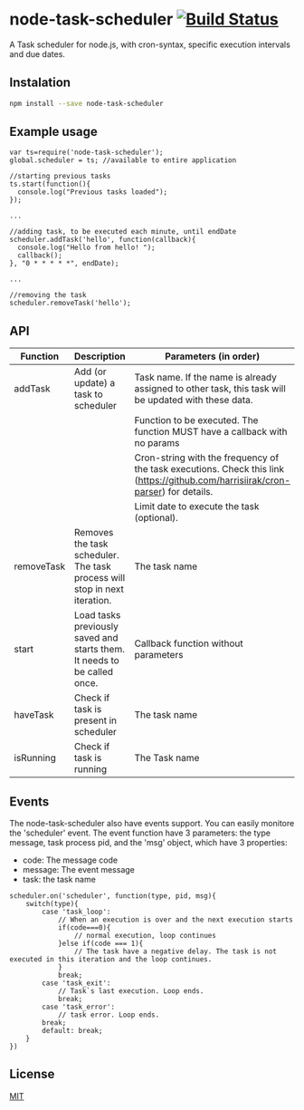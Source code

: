 # node-task-scheduler [![Build Status](https://travis-ci.org/giovanebribeiro/node-task-scheduler.svg?branch=master)](https://travis-ci.org/giovanebribeiro/node-task-scheduler)

A Task scheduler for node.js, with cron-syntax, specific execution intervals and due dates.

## Instalation
```bash
npm install --save node-task-scheduler
```

## Example usage
```
var ts=require('node-task-scheduler');
global.scheduler = ts; //available to entire application

//starting previous tasks
ts.start(function(){
  console.log("Previous tasks loaded");
});

...

//adding task, to be executed each minute, until endDate
scheduler.addTask('hello', function(callback){
  console.log("Hello from hello! ");
  callback();
}, "0 * * * * *", endDate);

...

//removing the task
scheduler.removeTask('hello');
```

## API
| Function   | Description                                                                | Parameters (in order)                                                                                                            |
|------------|----------------------------------------------------------------------------|----------------------------------------------------------------------------------------------------------------------------------|
| addTask    | Add (or update) a task to scheduler                                        | Task name. If the name is already assigned to other task, this task will be updated with these data.                             |
|            |                                                                            | Function to be executed. The function MUST have a callback with no params                                                        |
|            |                                                                            | Cron-string with the frequency of the task executions. Check this link (https://github.com/harrisiirak/cron-parser) for details. |
|            |                                                                            | Limit date to execute the task (optional).                                                                                       |
| removeTask | Removes the task scheduler.  The task process will stop in next iteration. | The task name                                                                                                                    |
| start      | Load tasks previously saved and starts them. It needs to be called once.   | Callback function without parameters                                                                                             |
| haveTask   | Check if task is present in scheduler                                      | The task name                                                                                                                    |
| isRunning  | Check if task is running                                                   | The Task name                                                                                                                    |

## Events
The node-task-scheduler also have events support. You can easily monitore the 'scheduler' event. The event function have 3 parameters: the type message, task process pid, and the 'msg' object, which have 3 properties:
 
 * code: The message code
 * message: The event message
 * task: the task name

```
scheduler.on('scheduler', function(type, pid, msg){
	switch(type){
		case 'task_loop':
			// When an execution is over and the next execution starts
			if(code===0){
				// normal execution, loop continues
			}else if(code === 1){
				// The task have a negative delay. The task is not executed in this iteration and the loop continues. 
			}
			break;
		case 'task_exit':
			// Task`s last execution. Loop ends.
			break;
		case 'task_error':
			// task error. Loop ends.
		break;
		default: break;
	}
})
```

## License
[MIT](http://opensource.org/licenses/MIT)
